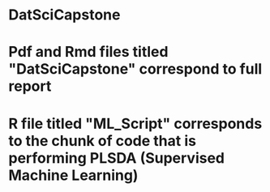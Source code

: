 # DatSciCapstone
# Pdf and Rmd files titled "DatSciCapstone" correspond to full report
# R file titled "ML_Script" corresponds to the chunk of code that is performing PLSDA (Supervised Machine Learning)

